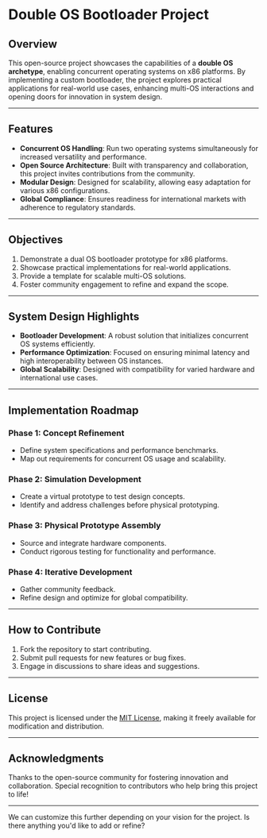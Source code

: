 # Double OS Bootloader Project

## Overview

This open-source project showcases the capabilities of a **double OS archetype**, enabling concurrent operating systems on x86 platforms. By implementing a custom bootloader, the project explores practical applications for real-world use cases, enhancing multi-OS interactions and opening doors for innovation in system design.

---

## Features

- **Concurrent OS Handling**: Run two operating systems simultaneously for increased versatility and performance.
- **Open Source Architecture**: Built with transparency and collaboration, this project invites contributions from the community.
- **Modular Design**: Designed for scalability, allowing easy adaptation for various x86 configurations.
- **Global Compliance**: Ensures readiness for international markets with adherence to regulatory standards.

---

## Objectives

1. Demonstrate a dual OS bootloader prototype for x86 platforms.
2. Showcase practical implementations for real-world applications.
3. Provide a template for scalable multi-OS solutions.
4. Foster community engagement to refine and expand the scope.

---

## System Design Highlights

- **Bootloader Development**: A robust solution that initializes concurrent OS systems efficiently.
- **Performance Optimization**: Focused on ensuring minimal latency and high interoperability between OS instances.
- **Global Scalability**: Designed with compatibility for varied hardware and international use cases.

---

## Implementation Roadmap

### Phase 1: Concept Refinement
- Define system specifications and performance benchmarks.
- Map out requirements for concurrent OS usage and scalability.

### Phase 2: Simulation Development
- Create a virtual prototype to test design concepts.
- Identify and address challenges before physical prototyping.

### Phase 3: Physical Prototype Assembly
- Source and integrate hardware components.
- Conduct rigorous testing for functionality and performance.

### Phase 4: Iterative Development
- Gather community feedback.
- Refine design and optimize for global compatibility.

---

## How to Contribute

1. Fork the repository to start contributing.
2. Submit pull requests for new features or bug fixes.
3. Engage in discussions to share ideas and suggestions.

---

## License

This project is licensed under the [MIT License](LICENSE), making it freely available for modification and distribution.

---

## Acknowledgments

Thanks to the open-source community for fostering innovation and collaboration. Special recognition to contributors who help bring this project to life!

---

We can customize this further depending on your vision for the project. Is there anything you'd like to add or refine?
